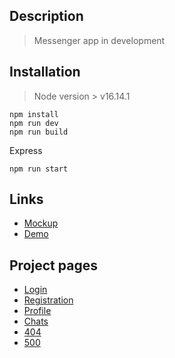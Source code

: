 ## Description

> Messenger app in development

## Installation

> Node version > v16.14.1

```
npm install
npm run dev
npm run build
```

Express

```
npm run start
```

## Links

- [Mockup](https://www.figma.com/file/HgnSbCdvzqUgQ6iM2po1DN/messenger)
- [Demo](https://practicum-messenger.netlify.app/)

## Project pages

- [Login](https://practicum-messenger.netlify.app/login)
- [Registration](https://practicum-messenger.netlify.app/registration)
- [Profile](https://practicum-messenger.netlify.app/profile)
- [Chats](https://practicum-messenger.netlify.app/chats)
- [404](https://practicum-messenger.netlify.app/404)
- [500](https://practicum-messenger.netlify.app/500)
